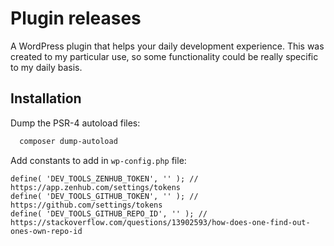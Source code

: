 # Plugin releases

A WordPress plugin that helps your daily development experience.
This was created to my particular use, so some functionality could be really specific to my daily basis.

## Installation

Dump the PSR-4 autoload files:

```bash
  composer dump-autoload
```

Add constants to add in `wp-config.php` file:
```
define( 'DEV_TOOLS_ZENHUB_TOKEN', '' ); // https://app.zenhub.com/settings/tokens
define( 'DEV_TOOLS_GITHUB_TOKEN', '' ); // https://github.com/settings/tokens
define( 'DEV_TOOLS_GITHUB_REPO_ID', '' ); // https://stackoverflow.com/questions/13902593/how-does-one-find-out-ones-own-repo-id
```
